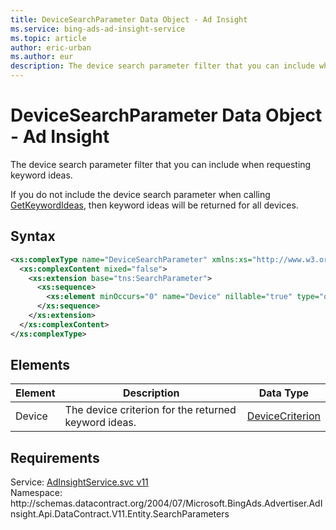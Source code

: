 ```yaml
---
title: DeviceSearchParameter Data Object - Ad Insight
ms.service: bing-ads-ad-insight-service
ms.topic: article
author: eric-urban
ms.author: eur
description: The device search parameter filter that you can include when requesting keyword ideas.
---
```

# DeviceSearchParameter Data Object - Ad Insight
The device search parameter filter that you can include when requesting keyword ideas.

If you do not include the device search parameter when calling [GetKeywordIdeas](../ad-insight-service/getkeywordideas.md), then keyword ideas will be returned for all devices.

## Syntax
```xml
<xs:complexType name="DeviceSearchParameter" xmlns:xs="http://www.w3.org/2001/XMLSchema">
  <xs:complexContent mixed="false">
    <xs:extension base="tns:SearchParameter">
      <xs:sequence>
        <xs:element minOccurs="0" name="Device" nillable="true" type="q6:DeviceCriterion" xmlns:q6="http://schemas.datacontract.org/2004/07/Microsoft.BingAds.Advertiser.AdInsight.Api.DataContract.V11.Entity.Criterions" />
      </xs:sequence>
    </xs:extension>
  </xs:complexContent>
</xs:complexType>
```

## <a name="elements"></a>Elements

|Element|Description|Data Type|
|-----------|---------------|-------------|
|<a name="device"></a>Device|The device criterion for the returned keyword ideas.|[DeviceCriterion](devicecriterion.md)|

## Requirements
Service: [AdInsightService.svc v11](https://adinsight.api.bingads.microsoft.com/Api/Advertiser/AdInsight/v11/AdInsightService.svc)  
Namespace: http\://schemas.datacontract.org/2004/07/Microsoft.BingAds.Advertiser.AdInsight.Api.DataContract.V11.Entity.SearchParameters  


